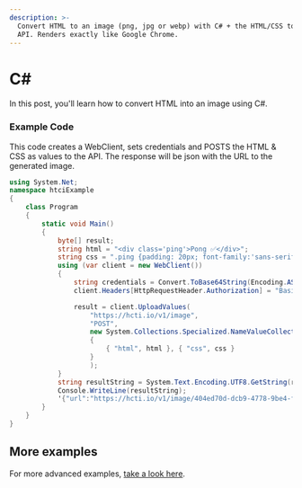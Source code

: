 ```yaml
---
description: >-
  Convert HTML to an image (png, jpg or webp) with C# + the HTML/CSS to Image
  API. Renders exactly like Google Chrome.
---
```


# C\#

In this post, you'll learn how to convert HTML into an image using C\#.

### Example Code

This code creates a WebClient, sets credentials and POSTS the HTML & CSS as values to the API. The response will be json with the URL to the generated image.

```csharp
using System.Net;
namespace htciExample
{
    class Program
    {
        static void Main()
        {
            byte[] result;
            string html = "<div class='ping'>Pong ✅</div>";
            string css = ".ping {padding: 20px; font-family:'sans-serif'; }";
            using (var client = new WebClient())
            {
                string credentials = Convert.ToBase64String(Encoding.ASCII.GetBytes("user_id:api_key"));
                client.Headers[HttpRequestHeader.Authorization] = "Basic " + credentials;

                result = client.UploadValues(
                    "https://hcti.io/v1/image",
                    "POST", 
                    new System.Collections.Specialized.NameValueCollection()
                    {
                        { "html", html }, { "css", css }
                    }
                    );
            }
            string resultString = System.Text.Encoding.UTF8.GetString(result);
            Console.WriteLine(resultString);
            '{"url":"https://hcti.io/v1/image/404ed70d-dcb9-4778-9be4-fad912321d5b"}
        }
    }
}
```

## More examples <a id="more-examples"></a>

For more advanced examples, [take a look here](https://github.com/htmlcsstoimage/docs/blob/master/README.md#examples).

